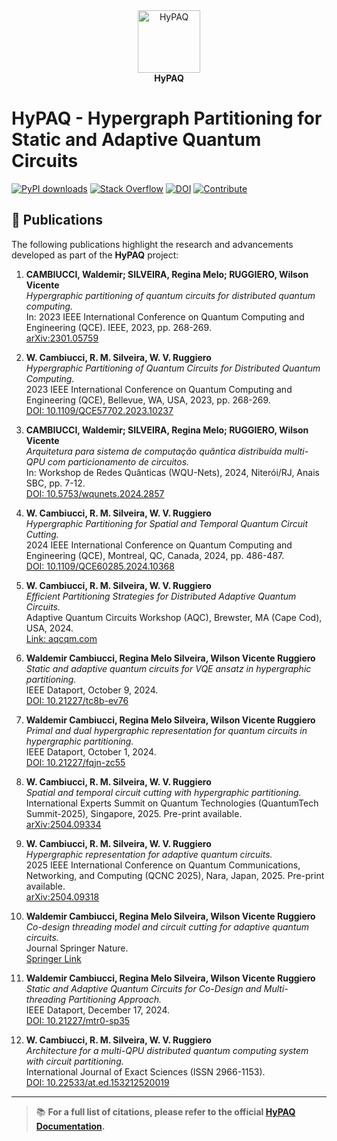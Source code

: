 <div align="center">
  <img src="[https://github.com/hypaq/hypaq/tree/main/hypaq.png](https://github.com/hypaq/hypaq/blob/main/images/hypaq.png)" alt="HyPAQ" width="100"/>
  <br/>
  <strong>HyPAQ</strong>
</div>

# HyPAQ - Hypergraph Partitioning for Static and Adaptive Quantum Circuits
[![PyPI downloads](https://img.shields.io/pypi/dm/your-package-name?label=PyPI%20downloads)](https://pypi.org/project/hypaq/)
[![Stack Overflow](https://img.shields.io/badge/stackoverflow-Ask%20questions-blue)](https://stackoverflow.com/questions/tagged/hypaq)
[![DOI](https://img.shields.io/badge/DOI-10.1109%2FQCE57702.2023.00055-blue)](https://doi.org/10.48550/arXiv.2504.09318)
[![Contribute](https://img.shields.io/badge/Contribute-Good%20First%20Issue-brightgreen)](https://github.com/hypaq/hypaq/issues?q=is%3Aissue+is%3Aopen+label%3A%22good+first+issue%22)

## 📄 Publications

The following publications highlight the research and advancements developed as part of the **HyPAQ** project:

1. **CAMBIUCCI, Waldemir; SILVEIRA, Regina Melo; RUGGIERO, Wilson Vicente**  
   *Hypergraphic partitioning of quantum circuits for distributed quantum computing.*  
   In: 2023 IEEE International Conference on Quantum Computing and Engineering (QCE). IEEE, 2023, pp. 268-269.  
   [arXiv:2301.05759](https://arxiv.org/abs/2301.05759)

2. **W. Cambiucci, R. M. Silveira, W. V. Ruggiero**  
   *Hypergraphic Partitioning of Quantum Circuits for Distributed Quantum Computing.*  
   2023 IEEE International Conference on Quantum Computing and Engineering (QCE), Bellevue, WA, USA, 2023, pp. 268-269.  
   [DOI: 10.1109/QCE57702.2023.10237](https://doi.org/10.1109/QCE57702.2023.10237)

3. **CAMBIUCCI, Waldemir; SILVEIRA, Regina Melo; RUGGIERO, Wilson Vicente**  
   *Arquitetura para sistema de computação quântica distribuída multi-QPU com particionamento de circuitos.*  
   In: Workshop de Redes Quânticas (WQU-Nets), 2024, Niterói/RJ, Anais SBC, pp. 7-12.  
   [DOI: 10.5753/wqunets.2024.2857](https://doi.org/10.5753/wqunets.2024.2857)

4. **W. Cambiucci, R. M. Silveira, W. V. Ruggiero**  
   *Hypergraphic Partitioning for Spatial and Temporal Quantum Circuit Cutting.*  
   2024 IEEE International Conference on Quantum Computing and Engineering (QCE), Montreal, QC, Canada, 2024, pp. 486-487.  
   [DOI: 10.1109/QCE60285.2024.10368](https://doi.org/10.1109/QCE60285.2024.10368)

5. **W. Cambiucci, R. M. Silveira, W. V. Ruggiero**  
   *Efficient Partitioning Strategies for Distributed Adaptive Quantum Circuits.*  
   Adaptive Quantum Circuits Workshop (AQC), Brewster, MA (Cape Cod), USA, 2024.  
   [Link: aqcqm.com](https://aqcqm.com/)

6. **Waldemir Cambiucci, Regina Melo Silveira, Wilson Vicente Ruggiero**  
   *Static and adaptive quantum circuits for VQE ansatz in hypergraphic partitioning.*  
   IEEE Dataport, October 9, 2024.  
   [DOI: 10.21227/tc8b-ev76](https://dx.doi.org/10.21227/tc8b-ev76)

7. **Waldemir Cambiucci, Regina Melo Silveira, Wilson Vicente Ruggiero**  
   *Primal and dual hypergraphic representation for quantum circuits in hypergraphic partitioning.*  
   IEEE Dataport, October 1, 2024.  
   [DOI: 10.21227/fqjn-zc55](https://dx.doi.org/10.21227/fqjn-zc55)

8. **W. Cambiucci, R. M. Silveira, W. V. Ruggiero**  
   *Spatial and temporal circuit cutting with hypergraphic partitioning.*  
   International Experts Summit on Quantum Technologies (QuantumTech Summit-2025), Singapore, 2025. Pre-print available.  
   [arXiv:2504.09334](https://arxiv.org/abs/2504.09334)

9. **W. Cambiucci, R. M. Silveira, W. V. Ruggiero**  
   *Hypergraphic representation for adaptive quantum circuits.*  
   2025 IEEE International Conference on Quantum Communications, Networking, and Computing (QCNC 2025), Nara, Japan, 2025. Pre-print available.  
   [arXiv:2504.09318](https://arxiv.org/abs/2504.09318)

10. **Waldemir Cambiucci, Regina Melo Silveira, Wilson Vicente Ruggiero**  
    *Co-design threading model and circuit cutting for adaptive quantum circuits.*  
    Journal Springer Nature.  
    [Springer Link](https://link.springer.com/journal/11128)

11. **Waldemir Cambiucci, Regina Melo Silveira, Wilson Vicente Ruggiero**  
    *Static and Adaptive Quantum Circuits for Co-Design and Multi-threading Partitioning Approach.*  
    IEEE Dataport, December 17, 2024.  
    [DOI: 10.21227/mtr0-sp35](https://dx.doi.org/10.21227/mtr0-sp35)

12. **W. Cambiucci, R. M. Silveira, W. V. Ruggiero**  
    *Architecture for a multi-QPU distributed quantum computing system with circuit partitioning.*  
    International Journal of Exact Sciences (ISSN 2966-1153).  
    [DOI: 10.22533/at.ed.153212520019](https://doi.org/10.22533/at.ed.153212520019)

---

> 📚 **For a full list of citations, please refer to the official [HyPAQ Documentation](#).**

